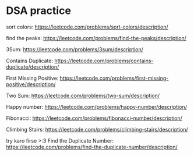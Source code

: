 # DSA practice 
sort colors: https://leetcode.com/problems/sort-colors/description/

find the peaks: https://leetcode.com/problems/find-the-peaks/description/

3Sum: https://leetcode.com/problems/3sum/description/

Contains Duplicate: https://leetcode.com/problems/contains-duplicate/description/

First Missing Positive: https://leetcode.com/problems/first-missing-positive/description/

Two Sum: https://leetcode.com/problems/two-sum/description/

Happy number: https://leetcode.com/problems/happy-number/description/

Fibonacci: https://leetcode.com/problems/fibonacci-number/description/

Climbing Stairs: https://leetcode.com/problems/climbing-stairs/description/

try karo firse >:3
Find the Duplicate Number: https://leetcode.com/problems/find-the-duplicate-number/description/

